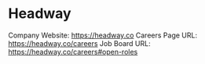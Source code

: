 # Headway

Company Website: https://headway.co
Careers Page URL: https://headway.co/careers
Job Board URL: https://headway.co/careers#open-roles